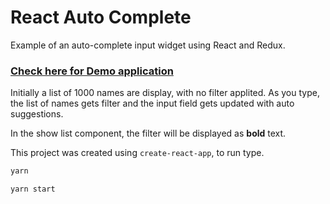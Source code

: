 # React Auto Complete

Example of an auto-complete input widget using React and Redux.

### [Check here for Demo application](https://rajinder-yadav.github.io/react-auto-complete/)

Initially a list of 1000 names are display, with no filter applited. As you type, the list of names gets filter and the input field gets updated with auto suggestions.

In the show list component, the filter will be displayed as **bold** text.

This project was created using `create-react-app`, to run type.

```sh
yarn

yarn start
```
